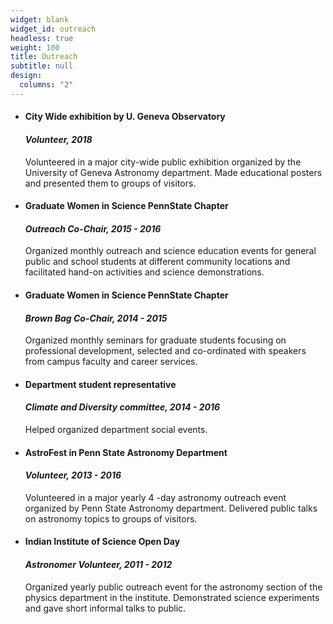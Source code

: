 ```yaml
---
widget: blank
widget_id: outreach
headless: true
weight: 100
title: Outreach
subtitle: null
design:
  columns: "2"
---
```

* #### City Wide exhibition by U. Geneva Observatory

  #### *Volunteer, 2018*
  Volunteered in a major city-wide public exhibition organized by the University of Geneva Astronomy
  department. Made educational posters and presented them to groups of visitors.
* #### Graduate Women in Science PennState Chapter

  #### *Outreach Co-Chair, 2015 - 2016*
  Organized monthly outreach and science education events for general public and school students at
  different community locations and facilitated hand-on activities and science demonstrations.
* #### Graduate Women in Science PennState Chapter

  #### *Brown Bag Co-Chair, 2014 - 2015*
  Organized monthly seminars for graduate students focusing on professional development, selected
  and co-ordinated with speakers from campus faculty and career services.
* #### Department student representative

  #### *Climate and Diversity committee, 2014 - 2016*
  Helped organized department social events.
* #### AstroFest in Penn State Astronomy Department

  #### *Volunteer, 2013 - 2016*
  Volunteered in a major yearly 4 -day astronomy outreach event organized by Penn State Astronomy
  department. Delivered public talks on astronomy topics to groups of visitors.
* #### Indian Institute of Science Open Day

  #### *Astronomer Volunteer, 2011 - 2012*
  Organized yearly public outreach event for the astronomy section of the physics department in the
  institute. Demonstrated science experiments and gave short informal talks to public.

